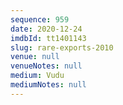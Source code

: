 ```yaml
---
sequence: 959
date: 2020-12-24
imdbId: tt1401143
slug: rare-exports-2010
venue: null
venueNotes: null
medium: Vudu
mediumNotes: null
---
```

